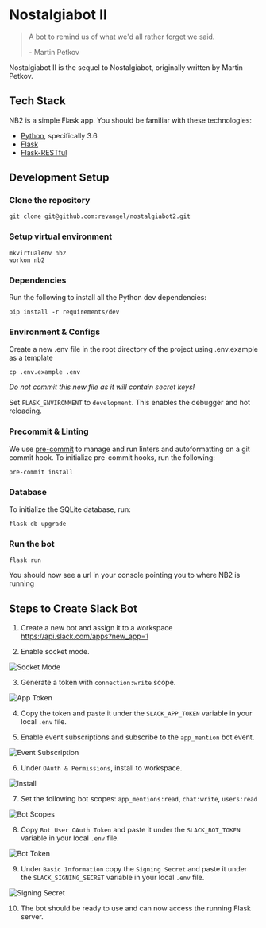 # Nostalgiabot II

> A bot to remind us of what we'd all rather forget we said.
>
> \- Martin Petkov

Nostalgiabot II is the sequel to Nostalgiabot, originally written by Martin Petkov.

## Tech Stack
NB2 is a simple Flask app. You should be familiar with these technologies:

- [Python](https://www.python.org/), specifically 3.6
- [Flask](https://flask.palletsprojects.com/en/1.1.x/)
- [Flask-RESTful](https://flask-restful.readthedocs.io/en/latest/)

## Development Setup

### Clone the repository

```
git clone git@github.com:revangel/nostalgiabot2.git
```

### Setup virtual environment

```
mkvirtualenv nb2
workon nb2
```

### Dependencies
Run the following to install all the Python dev dependencies:
```
pip install -r requirements/dev
```

### Environment & Configs
Create a new .env file in the root directory of the project using .env.example as a template
   ```
   cp .env.example .env
   ```

   *Do not commit this new file as it will contain secret keys!*

Set `FLASK_ENVIRONMENT` to `development`. This enables the debugger and hot reloading.


### Precommit & Linting
We use [pre-commit](https://pre-commit.com/) to manage and run linters and autoformatting on a git commit hook. To initialize pre-commit hooks, run the following:
```
pre-commit install
```

### Database

To initialize the SQLite database, run:
```
flask db upgrade
```

### Run the bot

```
flask run
```
You should now see a url in your console pointing you to where NB2 is running

## Steps to Create Slack Bot

1. Create a new bot and assign it to a workspace https://api.slack.com/apps?new_app=1

2. Enable socket mode.

![Socket Mode](readme_assets/socket_mode.png?raw=true)

3. Generate a token with `connection:write` scope.

![App Token](readme_assets/app_token.png?raw=true)

4. Copy the token and paste it under the `SLACK_APP_TOKEN` variable in your local `.env` file.

5. Enable event subscriptions and subscribe to the `app_mention` bot event.

![Event Subscription](readme_assets/event_subscription.png?raw=true)

6. Under `OAuth & Permissions`, install to workspace.

![Install](readme_assets/install.png?raw=true)

7. Set the following bot scopes: `app_mentions:read`, `chat:write`, `users:read`

![Bot Scopes](readme_assets/bot_scopes.png?raw=true)

8. Copy `Bot User OAuth Token` and paste it under the `SLACK_BOT_TOKEN` variable in your local `.env` file.

![Bot Token](readme_assets/slack_bot_token.png?raw=true)

9. Under `Basic Information` copy the `Signing Secret` and paste it under the `SLACK_SIGNING_SECRET` variable in your local `.env` file.

![Signing Secret](readme_assets/signing_secret.png?raw=true)

10. The bot should be ready to use and can now access the running Flask server.
